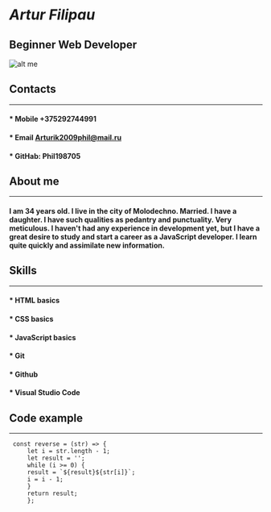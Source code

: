   # ***Artur Filipau*** 
 ## Beginner Web Developer
  ![alt me](https://sun9-65.userapi.com/impg/LkIwaR2dHEQ_I0uQZVjd-YfalZ63FJyuAyYSYA/2xhMHGBsooA.jpg?size=119x178&quality=96&sign=d4b03899a70558ed8b997beb5b9aa6bd&type=album)
 ## Contacts
 ***
   #### * Mobile +375292744991   
   #### * Email Arturik2009phil@mail.ru
   #### * GitHab: Phil198705
 ## About me
 ***
   ####   I am 34 years old. I live in the city of Molodechno. Married. I have a daughter. I have such qualities as pedantry and punctuality. Very meticulous. I haven't had any experience in development yet, but I have a great desire to study and start a career as a JavaScript developer. I learn quite quickly and assimilate new information.              
 ## Skills
 ***
   #### * HTML basics
   #### * CSS basics
   #### * JavaScript basics
   #### * Git 
   #### * Github
   #### * Visual Studio Code
## Code example 
***
 ```
  const reverse = (str) => {
      let i = str.length - 1;
      let result = '';
      while (i >= 0) {
      result = `${result}${str[i]}`;
      i = i - 1;
      }
      return result;
      };
```